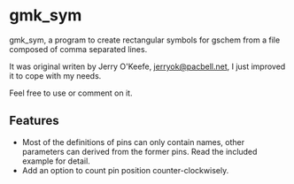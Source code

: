 gmk_sym
=======
gmk_sym, a program to create rectangular symbols for gschem
from a file composed of comma separated lines.

It was original writen by Jerry O'Keefe, jerryok@pacbell.net,
I just improved it to cope with my needs.

Feel free to use or comment on it.

Features
-------
- Most of the definitions of pins can only contain names,
  other parameters can derived from the former pins.
  Read the included example for detail.
- Add an option to count pin position counter-clockwisely.
